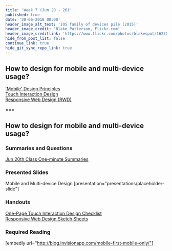 ```yaml
---
title: 'Week 7 (Jun 20 - 26)'
published: true
date: '20-06-2018 00:00'
header_image_alt_text: 'iOS family of devices pile (2015)'
header_image_credit: 'Blake Patterson, Flickr.com'
header_image_creditlink: 'https://www.flickr.com/photos/blakespot/16230041026/'
hide_from_post_list: false
continue_link: true
hide_git_sync_repo_link: true
---
```


## How to design for mobile and multi-device usage?
['Mobile' Design Principles](../../presentations/placeholder-slide?target=_blank#/placeholder-slide-4)  
[Touch Interaction Design](../../presentations/placeholder-slide?target=_blank#/placeholder-slide-5)  
[Responsive Web Design (RWD)](../../presentations/placeholder-slide?target=_blank#/placeholder-slide-6)  

===

## **How to design for mobile and multi-device usage?**

### Summaries and Questions  
[Jun 20th Class One-minute Summaries](https://canvas.sfu.ca/courses/38847/assignments/292817)

### Presented Slides  
Mobile and Multi-device Design
[presentation="presentations/placeholder-slide"]

### Handouts
[One-Page Touch Interaction Design Checklist](https://sso.canvaslms.com/courses/1413912/files/folder/Handouts/Touch%20Interaction%20Checklist)  
[Responsive Web Design Sketch Sheets](http://jeremypalford.com/wp-content/uploads/2013/07/JPA-Responsive-Web-Design-Sketch-Sheets.zip)  

### Required Reading  
[embedly url="http://blog.invisionapp.com/mobile-first-mobile-only/"]

